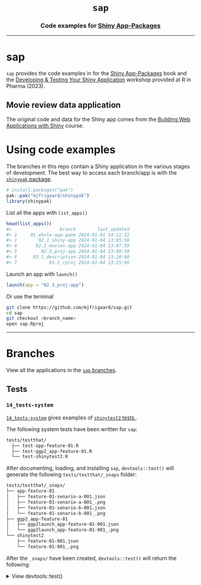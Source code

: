 <h1 align="center"> <code><strong>sap</strong></code> </h1>
<h3 align="center"> Code examples for <a href="https://mjfrigaard.github.io/shiny-app-pkgs/"> Shiny App-Packages </a> </h3>
<hr>

# sap

`sap` provides the code examples in for the [Shiny App-Packages](https://mjfrigaard.github.io/shiny-app-pkgs/) book and the [Developing & Testing Your Shiny Application](https://mjfrigaard.github.io/dev-test-shiny/) workshop provided at R in Pharma (2023).

## Movie review data application

The original code and data for the Shiny app comes from the [Building Web Applications with Shiny](https://rstudio-education.github.io/shiny-course/) course.

# Using code examples

The branches in this repo contain a Shiny application in the various stages of development. The best way to access each branch/app is with the [`shinypak` package](https://mjfrigaard.github.io/shinypak/). 

```r
# install.packages("pak")
pak::pak("mjfrigaard/shinypak")
library(shinypak)
```

List all the apps with `list_apps()`


```r
head(list_apps())
#>                  branch        last_updated
#> 2     01_whole-app-game 2024-01-01 14:11:32
#> 1        02.1_shiny-app 2024-01-04 13:05:58
#> 4       02.2_movies-app 2024-01-04 13:07:59
#> 5         02.3_proj-app 2024-01-04 13:08:58
#> 6      03.1_description 2024-01-04 13:10:00
#> 7            03.2_rproj 2024-01-04 13:25:06
```

Launch an app with `launch()`

```r
launch(app = "02.3_proj-app")
```

Or use the terminal

``` bash
git clone https://github.com/mjfrigaard/sap.git
cd sap
git checkout <branch_name>
open sap.Rproj
```

------------------------------------------------------------------------

# Branches

View all the applications in the [`sap` branches](https://github.com/mjfrigaard/sap/branches/all).

## Tests 

### `14_tests-system`

[`14_tests-system`](https://github.com/mjfrigaard/sap/tree/14_tests-system) gives examples of [`shinytest2` tests.](https://rstudio.github.io/shinytest2/articles/shinytest2.html).

The following system tests have been written for `sap`:

``` sh
tests/testthat/
  ├── test-app-feature-01.R
  ├── test-ggp2_app-feature-01.R
  └── test-shinytest2.R
```

After documenting, loading, and installing `sap`, `devtools::test()` will generate the following `tests/testthat/_snaps` folder: 

``` sh
tests/testthat/_snaps/
├── app-feature-01
│   ├── feature-01-senario-a-001.json
│   ├── feature-01-senario-a-001_.png
│   ├── feature-01-senario-b-001.json
│   └── feature-01-senario-b-001_.png
├── ggp2_app-feature-01
│   ├── ggp2launch_app-feature-01-001.json
│   └── ggp2launch_app-feature-01-001_.png
└── shinytest2
    ├── feature-01-001.json
    └── feature-01-001_.png
```

After the `_snaps/` have been created, `devtools::test()` will return the following: 

<details>
<summary>View devtools::test()</summary>
```
ℹ Testing sap
Loading required package: shiny
✔ | F W  S  OK | Context
✔ |          2 | app-feature-01 [10.1s]                               
⠏ |          0 | ggp2_app-feature-01                                      
INFO [2024-09-03 23:15:37] [ START ggp2movies-feat-01 = update x, y, z, missing]
⠋ |          1 | ggp2_app-feature-01                                                
INFO [2024-09-03 23:16:42] [ END ggp2movies-feat-01 = update x, y, z, missing]
✔ |          1 | ggp2_app-feature-01 [65.3s]
⠏ |          0 | mod_scatter_display                                    
INFO [2024-09-03 23:16:42] [ START display = selected_vars initial values]
INFO [2024-09-03 23:16:42] [ END display = selected_vars initial values]
INFO [2024-09-03 23:16:42] [ START display = scatterplot[['alt']] = 'Plot object']
⠙ |          2 | mod_scatter_display                                                
INFO [2024-09-03 23:16:43] [ END display = scatterplot[['alt']] = 'Plot object']
INFO [2024-09-03 23:16:43] [ START display = inputs() creates ggplot2 object]
INFO [2024-09-03 23:16:43] [ END display = inputs() creates ggplot2 object]
✔ |          3 | mod_scatter_display
⠏ |          0 | mod_var_input                                            
INFO [2024-09-03 23:16:43] [ START var_inputs = initial returned()]
INFO [2024-09-03 23:16:43] [ END var_inputs = initial returned()]
INFO [2024-09-03 23:16:43] [ START var_inputs = updated returned()]
INFO [2024-09-03 23:16:43] [ END var_inputs = updated returned()]
✔ |          2 | mod_var_input
⠏ |          0 | scatter_plot                                 
INFO [2024-09-03 23:16:43] [ START fixture = tidy_ggp2_movies.rds]
INFO [2024-09-03 23:16:43] [ END fixture = tidy_ggp2_movies.rds]
INFO [2024-09-03 23:16:43] [ START data = movies.rda]
INFO [2024-09-03 23:16:43] [ END data = movies.rda]
✔ |          2 | scatter_plot
✔ |          1 | shinytest2 [5.2s]                                              

══ Results ════════════════════════════════════════════════════════════════════
Duration: 81.4 s

[ FAIL 0 | WARN 0 | SKIP 0 | PASS 11 ]

🥳
```
</details>
